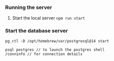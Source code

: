### Running the server

1. Start the local server `npm run start`

### Start the database server

<!-- Assuming the database is set up with the required schema and configuration -->

```
pg_ctl -D /opt/homebrew/var/postgresql@14 start
```

```
psql postgres // to launch the postgres shell
/conninfo // for connection details
```
